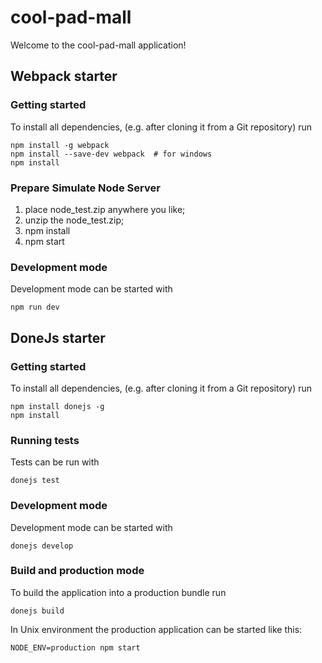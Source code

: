 # cool-pad-mall

Welcome to the cool-pad-mall application!

## Webpack starter

### Getting started

To install all dependencies, (e.g. after cloning it from a Git repository) run

```
npm install -g webpack
npm install --save-dev webpack  # for windows
npm install
```

### Prepare Simulate Node Server

1. place node_test.zip anywhere you like;
2. unzip the node_test.zip;
3. npm install
4. npm start

### Development mode

Development mode can be started with

```
npm run dev
```

## DoneJs starter

### Getting started

To install all dependencies, (e.g. after cloning it from a Git repository) run

```
npm install donejs -g
npm install
```

### Running tests

Tests can be run with

```
donejs test
```

### Development mode

Development mode can be started with

```
donejs develop
```

### Build and production mode

To build the application into a production bundle run

```
donejs build
```

In Unix environment the production application can be started like this:

```
NODE_ENV=production npm start
```
